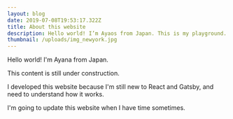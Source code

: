 ```yaml
---
layout: blog
date: 2019-07-08T19:53:17.322Z
title: About this website
description: Hello world! I’m Ayaos from Japan. This is my playground..
thumbnail: /uploads/img_newyork.jpg
---
```

Hello world! I'm Ayana from Japan.

This content is still under construction.

I developed this website because I'm still new to React and Gatsby, and need to understand how it works.

I'm going to update this website when I have time sometimes.
